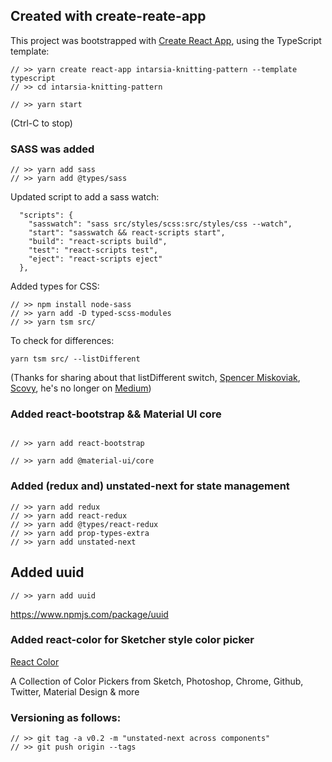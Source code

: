 ## Created with create-reate-app

This project was bootstrapped with [Create React App](https://github.com/facebook/create-react-app), using the TypeScript template:

```
// >> yarn create react-app intarsia-knitting-pattern --template typescript
// >> cd intarsia-knitting-pattern

// >> yarn start
```
(Ctrl-C to stop)
### SASS was added
```
// >> yarn add sass
// >> yarn add @types/sass
```
Updated script to add a sass watch:

```
  "scripts": {
    "sasswatch": "sass src/styles/scss:src/styles/css --watch",
    "start": "sasswatch && react-scripts start",
    "build": "react-scripts build",
    "test": "react-scripts test",
    "eject": "react-scripts eject"
  },
```
Added types for CSS:

```
// >> npm install node-sass
// >> yarn add -D typed-scss-modules
// >> yarn tsm src/
```
To check for differences:

```
yarn tsm src/ --listDifferent
```
(Thanks for sharing about that listDifferent switch, [Spencer Miskoviak](https://skovy.dev), [Scovy](https://github.com/skovy), he's no longer on [Medium](https://medium.com/rubber-ducking/generating-typescript-definitions-for-css-modules-using-sass-461e33623ec2))
### Added react-bootstrap && Material UI core
```

// >> yarn add react-bootstrap 

// >> yarn add @material-ui/core
```


### Added (redux and) unstated-next for state management

```
// >> yarn add redux
// >> yarn add react-redux
// >> yarn add @types/react-redux
// >> yarn add prop-types-extra
// >> yarn add unstated-next

```
## Added uuid

```
// >> yarn add uuid
```

https://www.npmjs.com/package/uuid

### Added react-color for Sketcher style color picker

[React Color](http://casesandberg.github.io/react-color/)

A Collection of Color Pickers from Sketch, Photoshop, Chrome, Github, Twitter, Material Design & more

### Versioning as follows:

```
// >> git tag -a v0.2 -m "unstated-next across components"
// >> git push origin --tags
```

